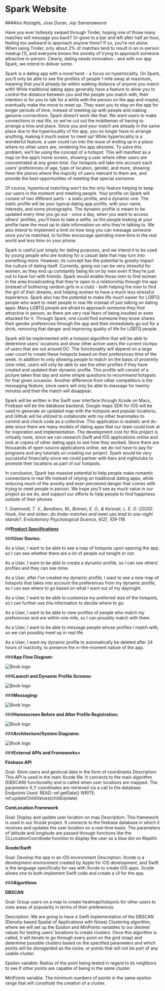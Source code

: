 # Spark Website

###<i>Alex Kazaglis, Jose Duran, Jay Samaraweera</i>


Have you ever listlessly swiped through Tinder, hoping one of those many matches will message you back? Or gone to a bar and left after half an hour, feeling too awkward to approach anyone there? If so, you’re not alone. When using Tinder, only about 2% of matches tend to result in an in-person meetup [1], and everyone knows the anxiety of trying to approach someone attractive in-person. Clearly, dating needs innovation - and with our app Spark, we intend to deliver some.

Spark is a dating app with a novel twist - a focus on hyperlocality. On Spark, you’ll only be able to see the profiles of people 1 mile away at maximum, meaning that you’d already be within walking distance of anyone you match with! While traditional dating apps generally have a feature to allow you to control the distance between you and the people you match with, their intention is for you to talk for a while with the person on the app and maybe, eventually make the move to meet up. They want you to stay on the app for longer periods of time, instead of meeting up with people and making genuine connections. Spark doesn’t work like that. We want users to make connections in real life, so we’ve cut out the middleman of having to arrange a time and place. Since you and your match are already in the same place due to the hyperlocality of the app, you no longer have to arrange anything, making it much easier to meet up! While hyperlocality is a wonderful feature, a user could run into the issue of ending up in a place where no other users are, rendering the app obsolete. To solve this problem, we’ll be using the concept of a hotspot. This will manifest as a map on the app’s home screen, showing a user where other users are concentrated at any given time. Our hotspots will take into account each users’ preferences of age, type of location, gender, and more, showing them the places where the majority of users relevant to them are, and provide the best opportunities of meeting that special someone.  

Of course, hyperlocal matching won’t be the only feature helping to keep our users in the moment and meeting people. Your profile on Spark will consist of two different parts - a static profile, and a dynamic one. The static profile will be your typical dating app profile, with your name, interests, and some photographs. The dynamic profile is meant to be updated every time you go out - once a day, when you want to access others’ profiles, you’ll have to take a selfie, so the people looking at your profile have the most up to date information on who they’re talking to. We also intend to implement a limit on how long you can message someone once you’ve matched, to further encourage spending more time in the real world and less time on your phone. 

Spark is useful just simply for dating purposes, and we intend it to be used by young people who are looking for a casual date that may turn into something more. However, its concept has the potential to greatly impact the culture of dating itself. Currently, going out can be very stressful for women, as they end up constantly being hit on by men even if they’re just out to have fun with friends. Spark would enable those men to find women in the area broadcasting that they’re open to a relationship through the app (instead of bothering random girls in a club) - both helping the men to find the girl of their dreams, and helping women to have a much less stressful experience. Spark also has the potential to make life much easier for LGBTQ people who want to meet people in real life instead of just talking on dating apps. Many LGBTQ people are afraid to approach someone they find attractive in person, as there are very real fears of being insulted or even attacked for it. Through Spark, one could find someone they know shares their gender preferences through the app and then immediately go out for a drink, removing that danger and improving quality of life for LGBTQ people.

Spark will be implemented with a hotspot algorithm that will be able to determine users’ locations and show other active users the current clumps of users that are out around DC. The functionality will depend on a large user count to create these hotspots based on their preferences time of the week. In addition to only allowing people to match on the basis of proximity (one mile), users will only be able to see the other profiles if they have created and updated their dynamic profile. This profile will consist of a picture taken that day and some simple questions to recommend hotspots for that given occasion. Another difference from other competitors is the messaging feature, since users will only be able to message for twenty minutes and then the match will disappear. 

Spark will be written in the Swift user interface through Xcode on Macs, Firebase will be the database backend, Google maps SDK for IOS will be used to generate an updated map with the hotspots and popular locations, and Github will be utilized to collaborate with my other teammates to commit and check code as a collective. This application is realistic and do-able since there are many models of dating apps that our team could look at for inspiration and implementation. The development cost for this project is virtually none, since we can research Swift and IOS applications online and look at copies of other dating apps to see how they worked. Since there are thousands of open-source applications online, we do not have to pay for programs and any tutorials on creating our project. Spark would be very successful financially since we could partner with bars and nightclubs to promote their locations as part of our hotspots. 

In conclusion, Spark has massive potential to help people make romantic connections in real life instead of relying on traditional dating apps, while reducing much of the anxiety and even perceived danger that comes with trying to meet people in person. We hope you’ll see as much value in our project as we do, and support our efforts to help people to find happiness outside of their phones

   <i>1. Grøntvedt, T. V., Bendixen, M., Botnen, E. O., & Kennair, L. E. O. (2020). Hook, line and sinker: do tinder matches and meet ups lead to one-night stands?. Evolutionary Psychological Science, 6(2), 109-118.</i>



##<b><u>Product Specifications</u></b>


###<b>User Stories:</b>

As a User, I want to be able to see a map of hotspots upon opening the app, so I can see whether there are a lot of people out tonight or not.

As a User, I want to be able to create a dynamic profile, so I can see others’ profiles and they can see mine.

As a User, after I’ve created my dynamic profile, I want to see a new map of hotspots that takes into account the preferences from my dynamic profile, so I can see where to go based on what I want out of my day/night. 

As a User, I want to be able to customize my preferred size of the hotspots, so I can further use this information to decide where to go. 

As a User, I want to be able to view profiles of people who match my preferences and are within one mile, so I can possibly match with them.

As a User, I want to be able to message people whose profiles I match with, so we can possibly meet up in real life.

As a User, I want my dynamic profile to automatically be deleted after 24 hours of inactivity, to preserve the in-the-moment nature of the app.

###<b>App Flow Diagram:</b>

![Book logo](flow.png)

###<b>Launch and Dynamic Profile Screens:</b>

![Book logo](Launch.png)

###<b>Messaging:</b>

![Book logo](messaging.png)

###<b>Homescreen Before and After Profile Registration:</b>

![Book logo](screens.png)

###<b>Architecture/System Diagrams: </b>

![Book logo](architecture.png)



###<b>External APIs and Frameworks<</b>

<b>Firebase API</b>

Goal:
Store users and geolocal data in the form of coordinates
Description:
This API is used in the main Xcode file. It connects to the main algorithm (DBSCAN) functionality and is called when user locations are mapped. The parameters X,Y coordinates are retrieved via a call to the database.
Endpoints Used:
READ: ref.getData()
WRITE: ref.updateChildValues(childUpdate)


<b>CoreLocation Framework</b>

Goal:
Display and update user location on map
Description:
This framework is used in our Xcode project. It connects to the firebase database in which it receives and updates the user location on a real-time basis. The parameters of latitude and longitude are passed through functions like the CLLocationCoordinate function to display the user as a blue dot on MapKit.

<b>Xcode/Swift</b>

Goal:
Develop the app in an iOS environment
Description:
Xcode is a development environment created by Apple for iOS development, and Swift is the language specifically for use with Xcode to create iOS apps. Xcode allows one to both implement Swift code and create a UI for the app. 

###<b>Algorithms</b>

 <b> DBSCAN</b>
  
  Goal: Group users on a map to create heatmap/hotspots for other users to view areas of popularity in terms of their preferences.

  Description: We are going to have a Swift implementation of the DBSCAN (Density-based Spatial of Applications with Noise) Clustering algorithm, where we will set up the  Epsilon and MinPoints variables to our desired values for testing users’ locations to create clusters. Once this algorithm is called, it will iterate to go through every point on the grid (map) and determine possible clusters based on the specified parameters and which points will be disregarded as the noise, or points that will not be part of any usable cluster. 

  Epsilon variable: Radius of the point being tested in regard to its neighbors to see if other points are capable of being in the same cluster.

  MinPoints variable: The minimum numbers of points in the same epsilon range that will constitute the creation of a cluster.



